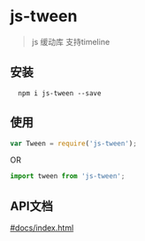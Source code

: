 # js-tween
> js 缓动库 支持timeline

## 安装
```
  npm i js-tween --save
```

## 使用
``` js
var Tween = require('js-tween');
```
OR
``` js
import tween from 'js-tween';
```

## API文档
[#docs/index.html](https://qingyangmoke.github.io/js-tween/docs/index.html)
